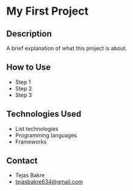 # My First Project

## Description
A brief explanation of what this project is about.

## How to Use
- Step 1
- Step 2
- Step 3

## Technologies Used
- List technologies
- Programming languages
- Frameworks

## Contact
- Tejas Bakre
- tejasbakre634@gmail.com
